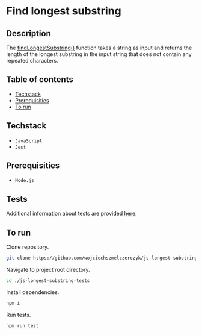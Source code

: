 # Find longest substring

## Description

The [findLongestSubstring()](./findLongestSubstr.js) function takes a string as input and returns the length of the longest substring in the input string that does not contain any repeated characters.

## Table of contents

- [Techstack](#techstack)
- [Prerequisities](#prerequisities)
- [To run](#to-run)

## Techstack

- `JavaScript`
- `Jest`

## Prerequisities

- `Node.js`

## Tests

Additional information about tests are provided [here](./docs/tests.md).

## To run

Clone repository.

```sh
git clone https://github.com/wojciechszmelczerczyk/js-longest-substring-tests.git
```

Navigate to project root directory.

```sh
cd ./js-longest-substring-tests
```

Install dependencies.

```sh
npm i
```

Run tests.

```sh
npm run test
```
